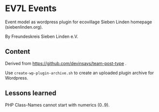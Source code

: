 # EV7L Events

Event model as wordpress plugin for ecovillage Sieben Linden homepage (siebenlinden.org).

By Freundeskreis Sieben Linden e.V.

## Content

Derived from https://github.com/devinsays/team-post-type .

Use `create-wp-plugin-archive.sh` to create an uploaded plugin archive for Wordpress.

## Lessons learned

PHP Class-Names cannot start with numerics (0..9).


